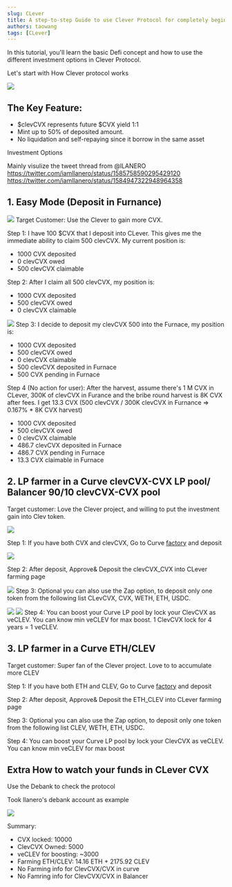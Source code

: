 ```yaml
---
slug: CLever
title: A step-to-step Guide to use Clever Protocol for completely beginner
authors: taowang
tags: [CLever]
---
```


In this tutorial, you'll learn the basic Defi concept and how to use the different investment options in Clever Protocol.

Let's start with How Clever protocol works

![](https://pbs.twimg.com/media/FdaZl10WIAAsFi9?format=jpg&name=medium)

## The Key Feature:

- $clevCVX represents future $CVX yield 1:1
- Mint up to 50% of deposited amount.
- No liquidation and self-repaying since it borrow in the same asset

Investment Options

Mainly visulize the tweet thread from @lLANERO https://twitter.com/iamllanero/status/1585758590295429120
https://twitter.com/iamllanero/status/1584947322948964358

## 1. Easy Mode (Deposit in Furnance)

![](https://i.imgur.com/dJh3fL7.png)
Target Customer: Use the Clever to gain more CVX.

Step 1: I have 100 $CVX that I deposit into CLever. This gives me the immediate ability to claim 500 clevCVX. My current position is:

- 1000 CVX deposited
- 0 clevCVX owed
- 500 clevCVX claimable

Step 2: After I claim all 500 clevCVX, my position is:

- 1000 CVX deposited
- 500 clevCVX owed
- 0 clevCVX claimable

![](https://i.imgur.com/JuhEw4e.png)
Step 3: I decide to deposit my clevCVX 500 into the Furnace, my position is:

- 1000 CVX deposited
- 500 clevCVX owed
- 0 clevCVX claimable
- 500 clevCVX deposited in Furnace
- 500 CVX pending in Furnace

Step 4 (No action for user): After the harvest, assume there's 1 M CVX in CLever, 300K of clevCVX in Furance and the bribe round harvest is 8K CVX after fees. I get 13.3 CVX (500 clevCVX / 300K clevCVX in Furnance => 0.167% \* 8K CVX harvest)

- 1000 CVX deposited
- 500 clevCVX owed
- 0 clevCVX claimable
- 486.7 clevCVX deposited in Furnace
- 486.7 CVX pending in Furnace
- 13.3 CVX claimable in Furnace

## 2. LP farmer in a Curve clevCVX-CVX LP pool/ Balancer 90/10 clevCVX-CVX pool

Target customer: Love the Clever project, and willing to put the investment gain into Clev token.

![](https://i.imgur.com/Som8qpN.png)

Step 1: If you have both CVX and clevCVX, Go to Curve [factory](https://curve.fi/factory/209/deposit) and deposit

![](https://i.imgur.com/cQ0haQL.png)

Step 2: After deposit, Approve& Deposit the clevCVX_CVX into CLever farming page

![](https://i.imgur.com/ubdgWzT.png)
Step 3: Optional you can also use the Zap option, to deposit only one token from the following list CLevCVX, CVX, WETH, ETH, USDC.

![](https://i.imgur.com/sUBGrso.png)
![](https://i.imgur.com/1fqR9Vo.png)
Step 4: You can boost your Curve LP pool by lock your ClevCVX as veCLEV. You can know min veCLEV for max boost. 1 ClevCVX lock for 4 years = 1 veCLEV.

## 3. LP farmer in a Curve ETH/CLEV

Target customer: Super fan of the Clever project. Love to to accumulate more CLEV

Step 1: If you have both ETH and CLEV, Go to Curve [factory](https://curve.fi/factory/140/deposit) and deposit

Step 2: After deposit, Approve& Deposit the ETH_CLEV into CLever farming page

Step 3: Optional you can also use the Zap option, to deposit only one token from the following list CLEV, WETH, ETH, USDC.

Step 4: You can boost your Curve LP pool by lock your ClevCVX as veCLEV. You can know min veCLEV for max boost

## Extra How to watch your funds in CLever CVX

Use the Debank to check the protocol

Took llanero's debank account as example

![](https://i.imgur.com/zfzyjXV.png)

Summary:

- CVX locked: 10000
- ClevCVX Owned: 5000
- veCLEV for boosting: ~3000
- Farming ETH/CLEV: 14.16 ETH + 2175.92 CLEV
- No Farming info for ClevCVX/CVX in curve
- No Famring info for ClevCVX/CVX in Balancer
